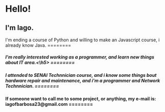 
<h1>Hello!</h1>                                                                                                   

<h2>I'm Iago.</h2>                                                                                               
I'm ending a course of Python and willing to make an Javascript course, i already know Java.            
========
                                                                                                          
<h5>I'm really interested working as a programmer, and learn new things about IT area.<\h5>                     
========
                                                                                                          
<h5>I attended to SENAI Technnician course, and i know some things bout hardware repair and maintenance, and
i'm a programmer and Network Technnician.            
========
                                                                                                         
<h4>If someone want to call me to some project, or anything, my e-mail is: iagofbarbosa23@gmail.com
========
